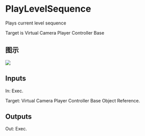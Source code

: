 # PlayLevelSequence

Plays current level sequence

Target is Virtual Camera Player Controller Base

## 图示

![]($-20221218-21294729.png)

## Inputs

In: Exec.

Target: Virtual Camera Player Controller Base Object Reference.  

## Outputs

Out: Exec.


